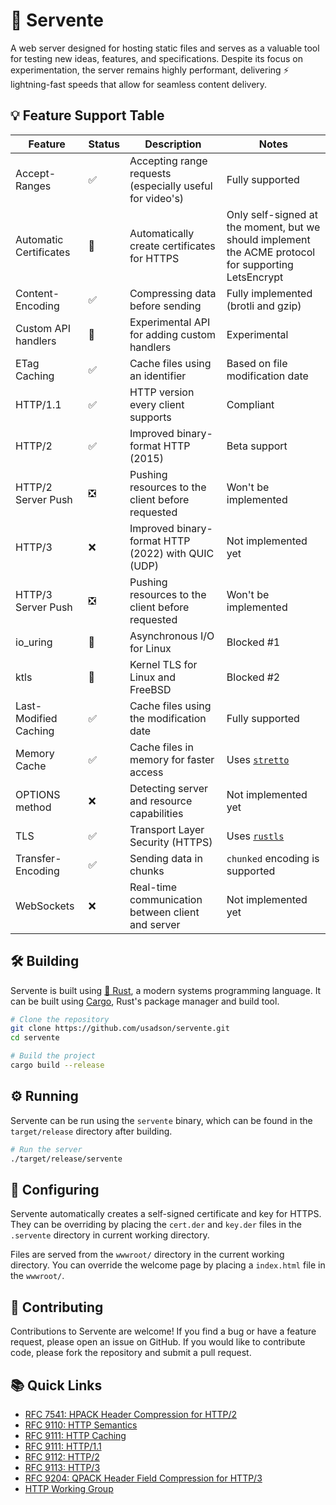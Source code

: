 # 🚀 Servente
A web server designed for hosting static files and serves as a valuable tool for
testing new ideas, features, and specifications. Despite its focus on
experimentation, the server remains highly performant, delivering
⚡ lightning-fast speeds that allow for seamless content delivery.


## 💡 Feature Support Table
| Feature                   | Status | Description                                              | Notes                                                                                                 |
| ------------------------- | ------ | -------------------------------------------------------- | ----------------------------------------------------------------------------------------------------- |
| Accept-Ranges             | ✅     | Accepting range requests (especially useful for video's) | Fully supported                                                                                       |
| Automatic Certificates    | 🤕     | Automatically create certificates for HTTPS              | Only self-signed at the moment, but we should implement the ACME protocol for supporting LetsEncrypt  |
| Content-Encoding          | ✅     | Compressing data before sending                          | Fully implemented (brotli and gzip)                                                                   |
| Custom API handlers       | 🤕     | Experimental API for adding custom handlers              | Experimental                                                                                          |
| ETag Caching              | ✅     | Cache files using an identifier                          | Based on file modification date                                                                       |
| HTTP/1.1                  | ✅     | HTTP version every client supports                       | Compliant                                                                                             |
| HTTP/2                    | ✅     | Improved binary-format HTTP (2015)                       | Beta support                                                                                          |
| HTTP/2 Server Push        | ❎     | Pushing resources to the client before requested         | Won't be implemented                                                                                  |
| HTTP/3                    | ❌     | Improved binary-format HTTP (2022) with QUIC (UDP)       | Not implemented yet                                                                                   |
| HTTP/3 Server Push        | ❎     | Pushing resources to the client before requested         | Won't be implemented                                                                                  |
| io_uring                  | 🚧     | Asynchronous I/O for Linux                               | Blocked #1                                                                                            |
| ktls                      | 🚧     | Kernel TLS for Linux and FreeBSD                         | Blocked #2                                                                                            |
| Last-Modified Caching     | ✅     | Cache files using the modification date                  | Fully supported                                                                                       |
| Memory Cache              | ✅     | Cache files in memory for faster access                  | Uses [`stretto`](https://docs.rs/stretto/latest/stretto/)                                             |
| OPTIONS method            | ❌     | Detecting server and resource capabilities               | Not implemented yet                                                                                   |
| TLS                       | ✅     | Transport Layer Security (HTTPS)                         | Uses [`rustls`](https://docs.rs/rustls/latest/rustls/)                                                |
| Transfer-Encoding         | ✅     | Sending data in chunks                                   | `chunked` encoding is supported                                                                       |
| WebSockets                | ❌     | Real-time communication between client and server        | Not implemented yet                                                                                   |


## 🛠️ Building
Servente is built using [🦀 Rust](https://www.rust-lang.org/), a modern systems
programming language. It can be built using [Cargo](https://doc.rust-lang.org/cargo/),
Rust's package manager and build tool.

```bash
# Clone the repository
git clone https://github.com/usadson/servente.git
cd servente

# Build the project
cargo build --release
```

## ⚙️ Running
Servente can be run using the `servente` binary, which can be found in the
`target/release` directory after building.

```bash
# Run the server
./target/release/servente
```

## 🏃 Configuring
Servente automatically creates a self-signed certificate and key for HTTPS. They
can be overriding by placing the `cert.der` and `key.der` files in the `.servente`
directory in current working directory.

Files are served from the `wwwroot/` directory in the current working directory.
You can override the welcome page by placing a `index.html` file in the `wwwroot/`.

## 🎁 Contributing
Contributions to Servente are welcome! If you find a bug or have a feature
request, please open an issue on GitHub. If you would like to contribute code,
please fork the repository and submit a pull request.

## 📚 Quick Links
* [RFC 7541: HPACK Header Compression for HTTP/2](https://httpwg.org/specs/rfc7541.html)
* [RFC 9110: HTTP Semantics](https://www.rfc-editor.org/rfc/rfc9110.html)
* [RFC 9111: HTTP Caching](https://www.rfc-editor.org/rfc/rfc9111.html)
* [RFC 9111: HTTP/1.1](https://www.rfc-editor.org/rfc/rfc9112.html)
* [RFC 9112: HTTP/2](https://www.rfc-editor.org/rfc/rfc9113.html)
* [RFC 9113: HTTP/3](https://www.rfc-editor.org/rfc/rfc9114.html)
* [RFC 9204: QPACK Header Field Compression for HTTP/3](https://httpwg.org/specs/rfc9204.html)
* [HTTP Working Group](https://httpwg.org/)

